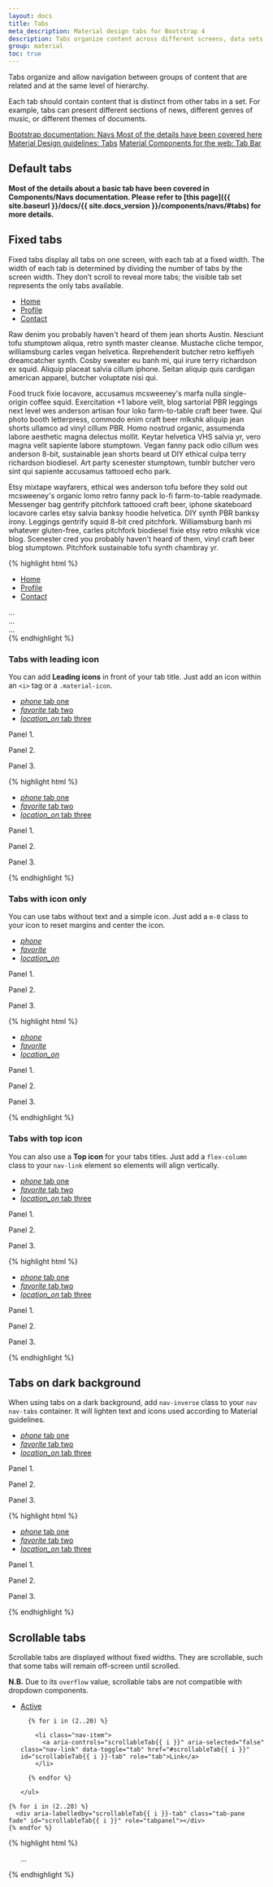 ```yaml
---
layout: docs
title: Tabs
meta_description: Material design tabs for Bootstrap 4
description: Tabs organize content across different screens, data sets, and other interactions.
group: material
toc: true
---
```


Tabs organize and allow navigation between groups of content that are related and at the same level of hierarchy.

Each tab should contain content that is distinct from other tabs in a set. For example, tabs can present different sections of news, different genres of music, or different themes of documents.

<div class="list-group mt-lg-5">
    <a href="{{ site.baseurl }}/docs/{{ site.docs_version }}/components/buttons/" target="_blank" class="list-group-item list-group-item-action lgi-icon-bs">Bootstrap documentation: Navs
      <span class="d-block font-weight-normal text-black-secondary"> Most of the details have been covered here</span>
    </a>
    <a href="https://material.io/components/tabs/" target="_blank" class="list-group-item list-group-item-action lgi-icon-md">Material Design guidelines: Tabs</a>
    <a href="https://material-components.github.io/material-components-web-catalog/#/component/tabs" target="_blank" class="list-group-item list-group-item-action lgi-icon-mdc">Material Components for the web: Tab Bar</a>
</div>

## Default tabs

**Most of the details about a basic tab have been covered in Components/Navs documentation. Please refer to [this page]({{ site.baseurl }}/docs/{{ site.docs_version }}/components/navs/#tabs) for more details.**

## Fixed tabs

Fixed tabs display all tabs on one screen, with each tab at a fixed width. The width of each tab is determined by dividing the number of tabs by the screen width. They don’t scroll to reveal more tabs; the visible tab set represents the only tabs available.

<div class="bd-example bd-example-tabs">
  <ul class="nav nav-justified nav-tabs" id="myTab" role="tablist">
    <li class="nav-item">
      <a aria-controls="home" aria-selected="true" class="active nav-link show" data-toggle="tab" href="#home" id="home-tab" role="tab">Home</a>
    </li>
    <li class="nav-item">
      <a aria-controls="profile" aria-selected="false" class="nav-link" data-toggle="tab" href="#profile" id="profile-tab" role="tab">Profile</a>
    </li>
    <li class="nav-item">
      <a aria-controls="contact" aria-selected="false" class="nav-link" data-toggle="tab" href="#contact" id="contact-tab" role="tab">Contact</a>
    </li>
  </ul>
  <div class="tab-content" id="myTabContent">
    <div aria-labelledby="home-tab" class="tab-pane active fade show" id="home" role="tabpanel">
      <p>Raw denim you probably haven't heard of them jean shorts Austin. Nesciunt tofu stumptown aliqua, retro synth master cleanse. Mustache cliche tempor, williamsburg carles vegan helvetica. Reprehenderit butcher retro keffiyeh dreamcatcher synth. Cosby sweater eu banh mi, qui irure terry richardson ex squid. Aliquip placeat salvia cillum iphone. Seitan aliquip quis cardigan american apparel, butcher voluptate nisi qui.</p>
    </div>
    <div aria-labelledby="profile-tab" class="tab-pane fade" id="profile" role="tabpanel">
      <p>Food truck fixie locavore, accusamus mcsweeney's marfa nulla single-origin coffee squid. Exercitation +1 labore velit, blog sartorial PBR leggings next level wes anderson artisan four loko farm-to-table craft beer twee. Qui photo booth letterpress, commodo enim craft beer mlkshk aliquip jean shorts ullamco ad vinyl cillum PBR. Homo nostrud organic, assumenda labore aesthetic magna delectus mollit. Keytar helvetica VHS salvia yr, vero magna velit sapiente labore stumptown. Vegan fanny pack odio cillum wes anderson 8-bit, sustainable jean shorts beard ut DIY ethical culpa terry richardson biodiesel. Art party scenester stumptown, tumblr butcher vero sint qui sapiente accusamus tattooed echo park.</p>
    </div>
    <div aria-labelledby="contact-tab" class="tab-pane fade" id="contact" role="tabpanel">
      <p>Etsy mixtape wayfarers, ethical wes anderson tofu before they sold out mcsweeney's organic lomo retro fanny pack lo-fi farm-to-table readymade. Messenger bag gentrify pitchfork tattooed craft beer, iphone skateboard locavore carles etsy salvia banksy hoodie helvetica. DIY synth PBR banksy irony. Leggings gentrify squid 8-bit cred pitchfork. Williamsburg banh mi whatever gluten-free, carles pitchfork biodiesel fixie etsy retro mlkshk vice blog. Scenester cred you probably haven't heard of them, vinyl craft beer blog stumptown. Pitchfork sustainable tofu synth chambray yr.</p>
    </div>
  </div>
</div>

{% highlight html %}
<ul class="nav nav-justified nav-tabs" id="justifiedTab" role="tablist">
  <li class="nav-item">
    <a aria-controls="home" aria-selected="true" class="nav-link active" data-toggle="tab" href="#home" id="home-tab" role="tab">Home</a>
  </li>
  <li class="nav-item">
    <a aria-controls="profile" aria-selected="false" class="nav-link" data-toggle="tab" href="#profile" id="profile-tab" role="tab">Profile</a>
  </li>
  <li class="nav-item">
    <a aria-controls="contact" aria-selected="false" class="nav-link" data-toggle="tab" href="#contact" id="contact-tab" role="tab">Contact</a>
  </li>
</ul>
<div class="tab-content" id="justifiedTabContent">
  <div aria-labelledby="home-tab" class="tab-pane fade show active" id="home" role="tabpanel">...</div>
  <div aria-labelledby="profile-tab" class="tab-pane fade" id="profile" role="tabpanel">...</div>
  <div aria-labelledby="contact-tab" class="tab-pane fade" id="contact" role="tabpanel">...</div>
</div>
{% endhighlight %}

### Tabs with leading icon

You can add **Leading icons** in front of your tab title. Just add an icon within an `<i>` tag or a `.material-icon`.

<div class="bd-example bd-example-tabs">
  <ul class="nav nav-justified nav-tabs" id="justifiedTabWithIcons" role="tablist">
    <li class="nav-item">
      <a aria-controls="home" aria-selected="true" class="nav-link active" data-toggle="tab" href="#example2tab" id="example2" role="tab"><i class="material-icons">phone</i> tab one</a>
    </li>
    <li class="nav-item">
      <a aria-controls="profile" aria-selected="false" class="nav-link" data-toggle="tab" href="#example22tab" id="example22" role="tab"><i class="material-icons">favorite</i> tab two</a>
    </li>
    <li class="nav-item">
      <a aria-controls="contact" aria-selected="false" class="nav-link" data-toggle="tab" href="#example23tab" id="example23" role="tab"><i class="material-icons">location_on</i> tab three</a>
    </li>
  </ul>
  <div class="tab-content" id="myTabContentWithIcons">
    <div aria-labelledby="example2" class="tab-pane active fade show" id="example2tab" role="tabpanel">
      <p>Panel 1.</p>
    </div>
    <div aria-labelledby="example22" class="tab-pane fade" id="example22tab" role="tabpanel">
      <p>Panel 2.</p>
    </div>
    <div aria-labelledby="example23" class="tab-pane fade" id="example23tab" role="tabpanel">
      <p>Panel 3.</p>
    </div>
  </div>
</div>

{% highlight html %}
<ul class="nav nav-justified nav-tabs" id="justifiedTabWithIcons" role="tablist">
  <li class="nav-item">
    <a aria-controls="home" aria-selected="true" class="nav-link active" data-toggle="tab" href="#example2tab" id="example2" role="tab"><i class="material-icons">phone</i> tab one</a>
  </li>
  <li class="nav-item">
    <a aria-controls="profile" aria-selected="false" class="nav-link" data-toggle="tab" href="#example22tab" id="example22" role="tab"><i class="material-icons">favorite</i> tab two</a>
  </li>
  <li class="nav-item">
    <a aria-controls="contact" aria-selected="false" class="nav-link" data-toggle="tab" href="#example23tab" id="example23" role="tab"><i class="material-icons">location_on</i> tab three</a>
  </li>
</ul>
<div class="tab-content" id="myTabContentWithIcons">
  <div aria-labelledby="example2" class="tab-pane active fade show" id="example2tab" role="tabpanel">
    <p>Panel 1.</p>
  </div>
  <div aria-labelledby="example22" class="tab-pane fade" id="example22tab" role="tabpanel">
    <p>Panel 2.</p>
  </div>
  <div aria-labelledby="example23" class="tab-pane fade" id="example23tab" role="tabpanel">
    <p>Panel 3.</p>
  </div>
</div>
{% endhighlight %}

### Tabs with icon only

You can use tabs without text and a simple icon. Just add a `m-0` class to your icon to reset margins and center the icon.

<div class="bd-example bd-example-tabs">
  <ul class="nav nav-justified nav-tabs" id="justifiedTabWithIconsOnly" role="tablist">
    <li class="nav-item">
      <a aria-controls="example3tab" aria-selected="true" class="nav-link active" data-toggle="tab" href="#example3tab" id="example3" role="tab"><i class="material-icons">phone</i></a>
    </li>
    <li class="nav-item">
      <a aria-controls="example32tab" aria-selected="false" class="nav-link" data-toggle="tab" href="#example32tab" id="example32" role="tab"><i class="material-icons">favorite</i></a>
    </li>
    <li class="nav-item">
      <a aria-controls="example33tab" aria-selected="false" class="nav-link" data-toggle="tab" href="#example33tab" id="example33" role="tab"><i class="material-icons">location_on</i></a>
    </li>
  </ul>
  <div class="tab-content" id="myTabContentWithIconsOnly">
    <div aria-labelledby="example3" class="tab-pane active fade show" id="example3tab" role="tabpanel">
      <p>Panel 1.</p>
    </div>
    <div aria-labelledby="example32" class="tab-pane fade" id="example32tab" role="tabpanel">
      <p>Panel 2.</p>
    </div>
    <div aria-labelledby="example33" class="tab-pane fade" id="example33tab" role="tabpanel">
      <p>Panel 3.</p>
    </div>
  </div>
</div>

{% highlight html %}
<ul class="nav nav-justified nav-tabs" id="justifiedTabWithIconsOnly" role="tablist">
  <li class="nav-item">
    <a aria-controls="example3tab" aria-selected="true" class="nav-link active" data-toggle="tab" href="#example3tab" id="example3" role="tab"><i class="material-icons">phone</i></a>
  </li>
  <li class="nav-item">
    <a aria-controls="example32tab" aria-selected="false" class="nav-link" data-toggle="tab" href="#example32tab" id="example32" role="tab"><i class="material-icons">favorite</i></a>
  </li>
  <li class="nav-item">
    <a aria-controls="example33tab" aria-selected="false" class="nav-link" data-toggle="tab" href="#example33tab" id="example33" role="tab"><i class="material-icons">location_on</i></a>
  </li>
</ul>
<div class="tab-content" id="myTabContentWithIconsOnly">
  <div aria-labelledby="example3" class="tab-pane active fade show" id="example3tab" role="tabpanel">
    <p>Panel 1.</p>
  </div>
  <div aria-labelledby="example32" class="tab-pane fade" id="example32tab" role="tabpanel">
    <p>Panel 2.</p>
  </div>
  <div aria-labelledby="example33" class="tab-pane fade" id="example33tab" role="tabpanel">
    <p>Panel 3.</p>
  </div>
</div>
{% endhighlight %}

### Tabs with top icon

You can also use a **Top icon** for your tabs titles. Just add a `flex-column` class to your `nav-link` element so elements will align vertically.

<div class="bd-example bd-example-tabs">
  <ul class="nav nav-justified nav-tabs" id="justifiedTabVertical" role="tablist">
    <li class="nav-item">
      <a aria-controls="example4tab" aria-selected="true" class="nav-link flex-column active" data-toggle="tab" href="#example4tab" id="example4" role="tab"><i class="material-icons">phone</i> tab one</a>
    </li>
    <li class="nav-item">
      <a aria-controls="example42tab" aria-selected="false" class="nav-link flex-column" data-toggle="tab" href="#example42tab" id="example42" role="tab"><i class="material-icons">favorite</i> tab two</a>
    </li>
    <li class="nav-item">
      <a aria-controls="example43tab" aria-selected="false" class="nav-link flex-column" data-toggle="tab" href="#example43tab" id="example43" role="tab"><i class="material-icons">location_on</i> tab three</a>
    </li>
  </ul>
  <div class="tab-content" id="myTabContentVertical">
    <div aria-labelledby="example4" class="tab-pane active fade show" id="example4tab" role="tabpanel">
      <p>Panel 1.</p>
    </div>
    <div aria-labelledby="example42" class="tab-pane fade" id="example42tab" role="tabpanel">
      <p>Panel 2.</p>
    </div>
    <div aria-labelledby="example43" class="tab-pane fade" id="example43tab" role="tabpanel">
      <p>Panel 3.</p>
    </div>
  </div>
</div>

{% highlight html %}
<ul class="nav nav-justified nav-tabs" id="justifiedTabVertical" role="tablist">
  <li class="nav-item">
    <a aria-controls="example4tab" aria-selected="true" class="nav-link flex-column active" data-toggle="tab" href="#example4tab" id="example4" role="tab"><i class="material-icons">phone</i> tab one</a>
  </li>
  <li class="nav-item">
    <a aria-controls="example42tab" aria-selected="false" class="nav-link flex-column" data-toggle="tab" href="#example42tab" id="example42" role="tab"><i class="material-icons">favorite</i> tab two</a>
  </li>
  <li class="nav-item">
    <a aria-controls="example43tab" aria-selected="false" class="nav-link flex-column" data-toggle="tab" href="#example43tab" id="example43" role="tab"><i class="material-icons">location_on</i> tab three</a>
  </li>
</ul>
<div class="tab-content" id="myTabContentVertical">
  <div aria-labelledby="example4" class="tab-pane active fade show" id="example4tab" role="tabpanel">
    <p>Panel 1.</p>
  </div>
  <div aria-labelledby="example42" class="tab-pane fade" id="example42tab" role="tabpanel">
    <p>Panel 2.</p>
  </div>
  <div aria-labelledby="example43" class="tab-pane fade" id="example43tab" role="tabpanel">
    <p>Panel 3.</p>
  </div>
</div>
{% endhighlight %}

## Tabs on dark background

When using tabs on a dark background, add `nav-inverse` class to your `nav nav-tabs` container. It will lighten text and icons used according to Material guidelines.

<div class="bd-example bd-example-tabs">
  <div class="pt-2 bg-primary">
    <ul class="nav nav-justified nav-tabs nav-inverse" id="justifiedTabInverse" role="tablist">
      <li class="nav-item">
        <a aria-controls="example5tab" aria-selected="true" class="nav-link flex-column active" data-toggle="tab" href="#example5tab" id="example5" role="tab"><i class="material-icons">phone</i> tab one</a>
      </li>
      <li class="nav-item">
        <a aria-controls="example52tab" aria-selected="false" class="nav-link flex-column" data-toggle="tab" href="#example52tab" id="example52" role="tab"><i class="material-icons">favorite</i> tab two</a>
      </li>
      <li class="nav-item">
        <a aria-controls="example53tab" aria-selected="false" class="nav-link flex-column" data-toggle="tab" href="#example53tab" id="example53" role="tab"><i class="material-icons">location_on</i> tab three</a>
      </li>
    </ul>
  </div>
  <div class="tab-content" id="myTabContentInverse">
    <div aria-labelledby="example5" class="tab-pane active fade show" id="example5tab" role="tabpanel">
      <p>Panel 1.</p>
    </div>
    <div aria-labelledby="example52" class="tab-pane fade" id="example52tab" role="tabpanel">
      <p>Panel 2.</p>
    </div>
    <div aria-labelledby="example53" class="tab-pane fade" id="example53tab" role="tabpanel">
      <p>Panel 3.</p>
    </div>
  </div>
</div>

{% highlight html %}
<div class="pt-2 bg-primary">
  <ul class="nav nav-justified nav-tabs nav-inverse" id="justifiedTabInverse" role="tablist">
    <li class="nav-item">
      <a aria-controls="example5tab" aria-selected="true" class="nav-link flex-column active" data-toggle="tab" href="#example5tab" id="example5" role="tab"><i class="material-icons">phone</i> tab one</a>
    </li>
    <li class="nav-item">
      <a aria-controls="example52tab" aria-selected="false" class="nav-link flex-column" data-toggle="tab" href="#example52tab" id="example52" role="tab"><i class="material-icons">favorite</i> tab two</a>
    </li>
    <li class="nav-item">
      <a aria-controls="example53tab" aria-selected="false" class="nav-link flex-column" data-toggle="tab" href="#example53tab" id="example53" role="tab"><i class="material-icons">location_on</i> tab three</a>
    </li>
  </ul>
</div>
<div class="tab-content" id="myTabContentInverse">
  <div aria-labelledby="example5" class="tab-pane active fade show" id="example5tab" role="tabpanel">
    <p>Panel 1.</p>
  </div>
  <div aria-labelledby="example52" class="tab-pane fade" id="example52tab" role="tabpanel">
    <p>Panel 2.</p>
  </div>
  <div aria-labelledby="example53" class="tab-pane fade" id="example53tab" role="tabpanel">
    <p>Panel 3.</p>
  </div>
</div>
{% endhighlight %}

## Scrollable tabs

Scrollable tabs are displayed without fixed widths. They are scrollable, such that some tabs will remain off-screen until scrolled.

**N.B.** Due to its `overflow` value, scrollable tabs are not compatible with dropdown components.

<div class="bd-example bd-example-tabs">
  <div class="nav-tabs-scrollable">
    <ul class="nav nav-tabs" id="scrollableTab" role="tablist">
      <li class="nav-item">
        <a aria-controls="scrollableTab1" aria-selected="true" class="nav-link active" data-toggle="tab" href="#scrollableTab1" id="scrollableTab1-tab" role="tab">Active</a>
      </li>

      {% for i in (2..20) %}

        <li class="nav-item">
          <a aria-controls="scrollableTab{{ i }}" aria-selected="false" class="nav-link" data-toggle="tab" href="#scrollableTab{{ i }}" id="scrollableTab{{ i }}-tab" role="tab">Link</a>
        </li>

      {% endfor %}

    </ul>
  </div>
  <div class="tab-content" id="scrollableTabContent">
    <div aria-labelledby="scrollableTab1-tab" class="tab-pane fade show active" id="scrollableTab1" role="tabpanel"></div>

    {% for i in (2..20) %}
      <div aria-labelledby="scrollableTab{{ i }}-tab" class="tab-pane fade" id="scrollableTab{{ i }}" role="tabpanel"></div>
    {% endfor %}

  </div>
</div>

{% highlight html %}
<div class="nav-tabs-scrollable">
  <ul class="nav nav-tabs" id="scrollableTab" role="tablist">...</ul>
</div>
{% endhighlight %}
